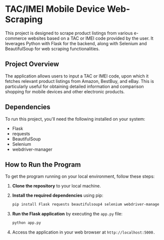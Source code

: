 # TAC/IMEI Mobile Device Web-Scraping 

This project is designed to scrape product listings from various e-commerce websites based on a TAC or IMEI code provided by the user. It leverages Python with Flask for the backend, along with Selenium and BeautifulSoup for web scraping functionalities.

## Project Overview

The application allows users to input a TAC or IMEI code, upon which it fetches relevant product listings from Amazon, BestBuy, and eBay. This is particularly useful for obtaining detailed information and comparison shopping for mobile devices and other electronic products.

## Dependencies

To run this project, you'll need the following installed on your system:

- Flask
- requests
- BeautifulSoup
- Selenium
- webdriver-manager
## How to Run the Program

To get the program running on your local environment, follow these steps:

1. **Clone the repository** to your local machine.
2. **Install the required dependencies** using pip:

   ```bash
   pip install Flask requests beautifulsoup4 selenium webdriver-manager


3. **Run the Flask application** by executing the `app.py` file:

   ```bash
   python app.py

4. Access the application in your web browser at `http://localhost:5000.`
